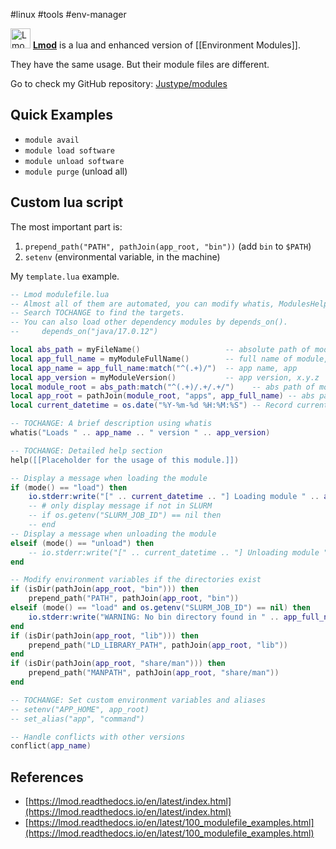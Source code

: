 #linux #tools #env-manager

<img alt="Lmod logo" height=32 src="https://lmod.readthedocs.io/en/latest/_static/Lmod-4color@2x.png" /> [**Lmod**](https://lmod.readthedocs.io/en/latest/index.html) is a lua and enhanced version of [[Environment Modules]].

They have the same usage. But their module files are different.

Go to check my GitHub repository: [Justype/modules](https://github.com/Justype/modules)

## Quick Examples

- `module avail`
- `module load software`
- `module unload software`
- `module purge` (unload all)

## Custom lua script

The most important part is:

1. `prepend_path("PATH", pathJoin(app_root, "bin"))` (add `bin` to `$PATH`)
2. `setenv` (environmental variable, in the machine)

My `template.lua` example.

```lua
-- Lmod modulefile.lua
-- Almost all of them are automated, you can modify whatis, ModulesHelp, and APP_HOME as needed.
-- Search TOCHANGE to find the targets.
-- You can also load other dependency modules by depends_on().
--     depends_on("java/17.0.12")

local abs_path = myFileName()                   -- absolute path of module, /somewhere/modules/modulefiles/app/x.y.z
local app_full_name = myModuleFullName()        -- full name of module, app/x.y.z
local app_name = app_full_name:match("^(.+)/")  -- app name, app
local app_version = myModuleVersion()           -- app version, x.y.z
local module_root = abs_path:match("^(.+)/.+/.+/")    -- abs path of modules, /somewhere/modules
local app_root = pathJoin(module_root, "apps", app_full_name) -- abs path of target app, /somewhere/modules/apps/app/x.y.z
local current_datetime = os.date("%Y-%m-%d %H:%M:%S") -- Record current datetime

-- TOCHANGE: A brief description using whatis
whatis("Loads " .. app_name .. " version " .. app_version)

-- TOCHANGE: Detailed help section
help([[Placeholder for the usage of this module.]])

-- Display a message when loading the module
if (mode() == "load") then
    io.stderr:write("[" .. current_datetime .. "] Loading module " .. app_full_name .. "\n")
    -- # only display message if not in SLURM
    -- if os.getenv("SLURM_JOB_ID") == nil then
    -- end
-- Display a message when unloading the module
elseif (mode() == "unload") then
    -- io.stderr:write("[" .. current_datetime .. "] Unloading module " .. app_full_name .. "\n")
end

-- Modify environment variables if the directories exist
if (isDir(pathJoin(app_root, "bin"))) then
    prepend_path("PATH", pathJoin(app_root, "bin"))
elseif (mode() == "load" and os.getenv("SLURM_JOB_ID") == nil) then
    io.stderr:write("WARNING: No bin directory found in " .. app_full_name .. "\n")
end
if (isDir(pathJoin(app_root, "lib"))) then
    prepend_path("LD_LIBRARY_PATH", pathJoin(app_root, "lib"))
end
if (isDir(pathJoin(app_root, "share/man"))) then
    prepend_path("MANPATH", pathJoin(app_root, "share/man"))
end

-- TOCHANGE: Set custom environment variables and aliases
-- setenv("APP_HOME", app_root)
-- set_alias("app", "command")

-- Handle conflicts with other versions
conflict(app_name)

```

## References

- [https://lmod.readthedocs.io/en/latest/index.html](https://lmod.readthedocs.io/en/latest/index.html)
- [https://lmod.readthedocs.io/en/latest/100_modulefile_examples.html](https://lmod.readthedocs.io/en/latest/100_modulefile_examples.html)